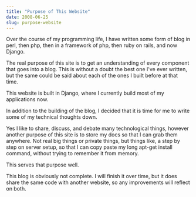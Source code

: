 ```yaml
---
title: "Purpose of This Website"
date: 2008-06-25
slug: purpose-website
---
```


Over the course of my programming life, I have written some form of blog in perl, then php, then in a framework of php, then ruby on rails, and now Django.

The real purpose of this site is to get an understanding of every component that goes into a blog. This is without a doubt the best one I've ever written, but the same could be said about each of the ones I built before at that time.

This website is built in Django, where I currently build most of my applications now.

In addition to the building of the blog, I decided that it is time for me to write some of my technical thoughts down.

Yes I like to share, discuss, and debate many technological things, however another purpose of this site is to store my docs so that I can grab them anywhere. Not real big things or private things, but things like, a step by step on server setup, so that I can copy paste my long apt-get install command, without trying to remember it from memory.

This serves that purpose well.

This blog is obviously not complete. I will finish it over time, but it does share the same code with another website, so any improvements will reflect on both.

